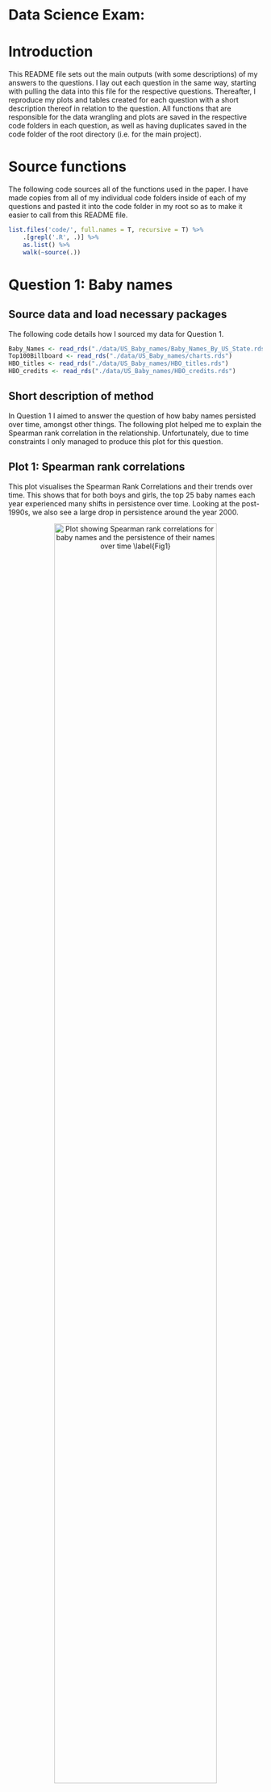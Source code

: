 Data Science Exam:
================

<!-- ############################## -->

<!-- # Start Writing here: -->

<!-- ############################## -->

# Introduction 

This README file sets out the main outputs (with some descriptions) of
my answers to the questions. I lay out each question in the same way,
starting with pulling the data into this file for the respective
questions. Thereafter, I reproduce my plots and tables created for each
question with a short description thereof in relation to the question.
All functions that are responsible for the data wrangling and plots are
saved in the respective code folders in each question, as well as having
duplicates saved in the code folder of the root directory (i.e. for the
main project).

# Source functions

The following code sources all of the functions used in the paper. I
have made copies from all of my individual code folders inside of each
of my questions and pasted it into the code folder in my root so as to
make it easier to call from this README file.

``` r
list.files('code/', full.names = T, recursive = T) %>%
    .[grepl('.R', .)] %>% 
    as.list() %>% 
    walk(~source(.))
```

# Question 1: Baby names

## Source data and load necessary packages

The following code details how I sourced my data for Question 1.

``` r
Baby_Names <- read_rds("./data/US_Baby_names/Baby_Names_By_US_State.rds")
Top100Billboard <- read_rds("./data/US_Baby_names/charts.rds")
HBO_titles <- read_rds("./data/US_Baby_names/HBO_titles.rds")
HBO_credits <- read_rds("./data/US_Baby_names/HBO_credits.rds")
```

## Short description of method

In Question 1 I aimed to answer the question of how baby names persisted
over time, amongst other things. The following plot helped me to explain
the Spearman rank correlation in the relationship. Unfortunately, due to
time constraints I only managed to produce this plot for this question.

## Plot 1: Spearman rank correlations

This plot visualises the Spearman Rank Correlations and their trends
over time. This shows that for both boys and girls, the top 25 baby
names each year experienced many shifts in persistence over time.
Looking at the post-1990s, we also see a large drop in persistence
around the year 2000.

<div class="figure" style="text-align: center">

<img src="./Question_1/output/fig1.png" alt="Plot showing Spearman rank correlations for baby names and the persistence of their names over time \label{Fig1}" width="80%" />
<p class="caption">

Plot showing Spearman rank correlations for baby names and the
persistence of their names over time
</p>

</div>

# Question 2: Coldplay vs Metallica

## Source data and load necessary packages

The following code details how I sourced my data for Question 2.

``` r
# load packages
pacman::p_load(brms)

# source data
coldplay <- read_csv("./data/Coldplay_vs_Metallica/Coldplay.csv")
metallica <- read_csv("./data/Coldplay_vs_Metallica/metallica.csv")
spotify <- read_rds("./data/Coldplay_vs_Metallica/Broader_Spotify_Info.rds")
billboard_100 <- read_rds("./data/Coldplay_vs_Metallica/charts.rds")
```

## Short description of method

In this question I ventured to come up with an analysis on the trends
over time of the well-known bands Coldplay and Metallica. A comparative
analysis of advanced scatter plots was used to compare their albums over
time around themes such as song duration (excluding live recordings),
and danceability (how suited a song is for dancing) of songs recorded
during live and non-live (studio, demo, remastered etc.) performances.

## Plot 1: Song duration for Metallica

This plot showed how the average song duration for Metallica changed
over the band’s career thus far. The average, longest and shortest song
durations were also included in the plot.

<div class="figure" style="text-align: center">

<img src="./Question_2/output/fig1.png" alt="Plot showing Metallica song durations over time \label{Fig1}" width="80%" />
<p class="caption">

Plot showing Metallica song durations over time
</p>

</div>

## Plot 2: Song duration for Coldplay

The next plot showed the same information but for Coldplay this time. We
note here that Coldplay on average had shorter track durations than
Metallica.

<div class="figure" style="text-align: center">

<img src="./Question_2/output/fig2.png" alt="Plot showing Coldplay song durations over time \label{Fig2}" width="80%" />
<p class="caption">

Plot showing Coldplay song durations over time
</p>

</div>

## Plot 3: Danceability of Coldplay live vs non-live

This next plot worked to compare how Coldplay get their fans moving in
both the live, and studio and other non-live performances.

<div class="figure" style="text-align: center">

<img src="./Question_2/output/fig3.png" alt="Plot showing Coldplay danceability difference between different recording types \label{Fig3}" width="80%" />
<p class="caption">

Plot showing Coldplay danceability difference between different
recording types
</p>

</div>

## Plot 4: Danceability of Metallica live vs non-live

This plot performed the same analysis as the previous one, except now
for Metallica. We find that on average for both bands, the non-live
performances had higher danceability scores than the live performances.
This contradicts literature and my thinking that live performances are
rife for more vibrant music.

<div class="figure" style="text-align: center">

<img src="./Question_2/output/fig4.png" alt="Plot showing Metallica danceability difference between different recording types  \label{Fig4}" width="80%" />
<p class="caption">

Plot showing Metallica danceability difference between different
recording types
</p>

</div>

What was also noted was that, on average, Coldplay produce more
danceable music than Metallica.

# Question 3: Netflix

## Source data and load necessary packages

Herein lies the code for sourcing the data for this question.

``` r
Titles <- read_rds("./data/netflix/titles.rds")
Credits <- read_rds("./data/netflix/credits.rds")
Movie_Info <- read_csv("./data/netflix/netflix_movies.csv")
```

## Short description of method

Question 3 saw us investigate what genres of movie/television are
popular in different regions of the world. It included analyses of the
most highly-rated genres across all countries, as well as a look at
which countries produce the most movies/television and who produces the
most highly-rated media.

## Plot 1: Genres and IMDB ratings

This plot created density ridges which detailed the spread of IMDB
ratings across the various genres of movies and television, averaged
across all countries available in the data.

<div class="figure" style="text-align: center">

<img src="./Question_3/output/fig1.png" alt="Density ridges of Netflix genres and their IMDB ratings \label{Fig1}" width="80%" />
<p class="caption">

Density ridges of Netflix genres and their IMDB ratings
</p>

</div>

## Plot 2: Top 10 movie producing countries

The second plot from Question 3 endeavoured to find the top 10 movie
producing countries in terms of the frequency of movies produced.

<div class="figure" style="text-align: center">

<img src="./Question_3/output/fig2.png" alt="Top 10 Movie Producing Countries \label{Fig2}" width="80%" />
<p class="caption">

Top 10 Movie Producing Countries
</p>

</div>

## Plot 3: Movie quality vs quantity for the top 10 movie producing countries

This plot showcased not only the quantity produced by the top 10 movie
makers, but also the subjective quality (according to their average IMDB
ratings). We see that even though the United States produces the most
movies, South Korea arguably produces the best of them.

<div class="figure" style="text-align: center">

<img src="./Question_3/output/fig3.png" alt="Movie quantity vs quality by country for top 10 producers \label{Fig3}" width="80%" />
<p class="caption">

Movie quantity vs quality by country for top 10 producers
</p>

</div>

# Question 4: Billionaires

## Source data and packages

Here is the code with which I sourced the data and functions for
Question 4. (Note here: I was unable to get my `bespoke_function` to
work. I have included the error I ran into in its script file)

``` r
billionaires <- read_csv("./data/Billions/billionaires.csv")
```

## Short description of method

In Question 4, I evaluated the validity of two statements made. The
claims read as follows:  
1. There is a difference in the make-up of the sources of wealth for
billionaires between those from the United States (US) and those from
outside of the US. More specifically, those from outside of the US have
a higher proportion of billionaires who made their wealth from
inheritance than those who did not.  
2. Most new self-made millionaires are in the software sector, which
differs from what is was in the 90s where it was mostly consumer
sectors. Moreover, richer countries generally provide more innovation in
consumer services, hence less billionaires in the software sector.

## Plot 1: Billionaire inheritance in the US

This pie chart showed how proportions of those billionaires who made
their wealth through inheritance changed over time in the US.

<div class="figure" style="text-align: center">

<img src="./Question_4/output/fig1.png" alt="Pie chart showing proportions of US billionaires that had inherited vs those that did not inherit their wealth \label{Fig1}" width="80%" />
<p class="caption">

Pie chart showing proportions of US billionaires that had inherited vs
those that did not inherit their wealth
</p>

</div>

## Table 1: US inheritance statistics

This table accompanied the above plot to help provide some analysis on
the US billionaire sources of wealth make-up.

| Year | No. of billionaires who inherited their wealth | No. of billionaires who have not inherited their wealth |
|:--:|:--:|:--:|
| 1996 | 69 | 66 |
| 2001 | 94 | 175 |
| 2014 | 143 | 356 |

Table showing the US inheritance statistics

## Plot 2: Outside US billionaire inheritance

This chart asked the same question as the first plot, but now addressed
to those billionaires from outside of the US.

<div class="figure" style="text-align: center">

<img src="./Question_4/output/fig2.png" alt="Pie chart showing proportions of those outside of the US billionaires that had inherited vs those that did not inherit their wealth \label{Fig2}" width="80%" />
<p class="caption">

Pie chart showing proportions of those outside of the US billionaires
that had inherited vs those that did not inherit their wealth
</p>

</div>

## Table 2: Outside US billionaire inheritance statistics

This table laid out additional statistics which helped to complete the
analysis comparing billionaires from the US and those from elsewhere.

| Year | No. of billionaires who inherited their wealth | No. of billionaires who have not inherited their wealth |
|:--:|:--:|:--:|
| 1996 | 132 | 156 |
| 2001 | 129 | 140 |
| 2014 | 359 | 795 |

Table showing Outside of the US inheritance statistics

All these plots and figures illustrated that the first claim made was
found to be invalid. Inline calculations also showed that the growth
rate of those billionaires from outside of the US who had made their
wealth from sources other than inheritance was much higher in recent
years than that of the US billionaires in the same scenario.

## Plot 3: Sector analysis

This plot provided a sectoral analysis which aimed to address the second
claim made in the question.

<div class="figure" style="text-align: center">

<img src="./Question_4/output/fig3.png" alt="Column plots showing the top 10 billionaire sectors over the 3 periods, using the number of software billionaires as a benchmark in each \label{Fig3}" width="80%" />
<p class="caption">

Column plots showing the top 10 billionaire sectors over the 3 periods,
using the number of software billionaires as a benchmark in each
</p>

</div>

Looking at this column plot we can see that the software sector lags
behind other sectors in recent times in terms of the number of
billionaires in this industry.

## Table 3: Sector analysis and GDP

The below table also strengthened the argument that there was not a
strong claim to be made that software billionaires make up a large
portion of the new billionaires.

| Variable    | Coefficient | Std. Error | Statistic | p-value |
|:------------|------------:|-----------:|----------:|--------:|
| (Intercept) |      -7.223 |      4.763 |    -1.516 |   0.130 |
| ln_gdp      |       0.006 |      0.003 |     1.909 |   0.057 |
| year        |       0.004 |      0.002 |     1.481 |   0.139 |

Table showing results of regression of log of GDP on the probability of
being in the software sector

# Question 5: Health

## Source data and functions

## Short description of method

In this question I attempted to provide insights into the important
relationship which variables such as sleep and exercise had on measures
of health, such as stress levels and weight changes. Through various
plots I was able to come up with the following analyses.

## Plot 1: Sleep vs exercise as a determinant of stress

This heatmap showed that sleep is arguably more important than exercise
when it comes to stress levels. When sleep is poor, regardless of
exercise level, then stress is generally higher. The same was not able
to be said for when activity levels are low.

<div class="figure" style="text-align: center">

<img src="README_files/figure-gfm/unnamed-chunk-13-1.png" alt="Heatmap showing the relationship between sleep and exercise on stress" width="80%" />
<p class="caption">

Heatmap showing the relationship between sleep and exercise on stress
</p>

</div>

## Plot 2: Sleep and weight fluctuations

This boxplot set out the changes in weight against changes in sleep
quality. It shows once again that sleep is very important in helping to
stabilise weight fluctuations.

<div class="figure" style="text-align: center">

<img src="README_files/figure-gfm/unnamed-chunk-14-1.png" alt="Boxplot showing the relationship between sleep quality and weight change \label{fig2}" width="80%" />
<p class="caption">

Boxplot showing the relationship between sleep quality and weight change
</p>

</div>

## Plot 3: Exercise and calorie balance

When looking at activity levels and their potential relationship with
the calorie balance (i.e. was the calories consumed for the day above or
below the recommended amount), we see that increased activity can lead
to an increase in the surplus of calories consumed. This shows that
while exercise is good, diet is also important and should be considered
carefully when maintaining a very active lifestyle as it requires more
fuel for the body.

<div class="figure" style="text-align: center">

<img src="README_files/figure-gfm/unnamed-chunk-15-1.png" alt="Bubble plot showing the relationship between activity levels and calorie balance \label{fig3}" width="80%" />
<p class="caption">

Bubble plot showing the relationship between activity levels and calorie
balance
</p>

</div>

<!-- Make title of bibliography here: -->

<!-- \newpage -->

<!-- <div id="refs"></div> -->
